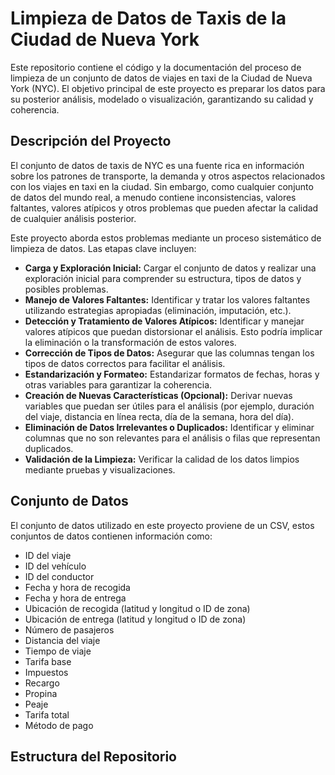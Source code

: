 # Limpieza de Datos de Taxis de la Ciudad de Nueva York

Este repositorio contiene el código y la documentación del proceso de limpieza de un conjunto de datos de viajes en taxi de la Ciudad de Nueva York (NYC). El objetivo principal de este proyecto es preparar los datos para su posterior análisis, modelado o visualización, garantizando su calidad y coherencia.

## Descripción del Proyecto

El conjunto de datos de taxis de NYC es una fuente rica en información sobre los patrones de transporte, la demanda y otros aspectos relacionados con los viajes en taxi en la ciudad. Sin embargo, como cualquier conjunto de datos del mundo real, a menudo contiene inconsistencias, valores faltantes, valores atípicos y otros problemas que pueden afectar la calidad de cualquier análisis posterior.

Este proyecto aborda estos problemas mediante un proceso sistemático de limpieza de datos. Las etapas clave incluyen:

* **Carga y Exploración Inicial:** Cargar el conjunto de datos y realizar una exploración inicial para comprender su estructura, tipos de datos y posibles problemas.
* **Manejo de Valores Faltantes:** Identificar y tratar los valores faltantes utilizando estrategias apropiadas (eliminación, imputación, etc.).
* **Detección y Tratamiento de Valores Atípicos:** Identificar y manejar valores atípicos que puedan distorsionar el análisis. Esto podría implicar la eliminación o la transformación de estos valores.
* **Corrección de Tipos de Datos:** Asegurar que las columnas tengan los tipos de datos correctos para facilitar el análisis.
* **Estandarización y Formateo:** Estandarizar formatos de fechas, horas y otras variables para garantizar la coherencia.
* **Creación de Nuevas Características (Opcional):** Derivar nuevas variables que puedan ser útiles para el análisis (por ejemplo, duración del viaje, distancia en línea recta, día de la semana, hora del día).
* **Eliminación de Datos Irrelevantes o Duplicados:** Identificar y eliminar columnas que no son relevantes para el análisis o filas que representan duplicados.
* **Validación de la Limpieza:** Verificar la calidad de los datos limpios mediante pruebas y visualizaciones.

## Conjunto de Datos

El conjunto de datos utilizado en este proyecto proviene de un CSV, estos conjuntos de datos contienen información como:

* ID del viaje
* ID del vehículo
* ID del conductor
* Fecha y hora de recogida
* Fecha y hora de entrega
* Ubicación de recogida (latitud y longitud o ID de zona)
* Ubicación de entrega (latitud y longitud o ID de zona)
* Número de pasajeros
* Distancia del viaje
* Tiempo de viaje
* Tarifa base
* Impuestos
* Recargo
* Propina
* Peaje
* Tarifa total
* Método de pago

## Estructura del Repositorio
